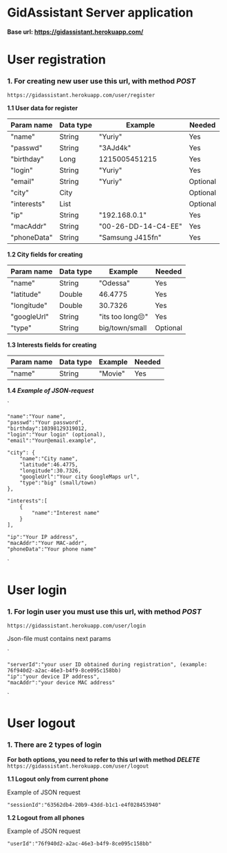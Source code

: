 # GidAssistant Server application
**Base url: https://gidassistant.herokuapp.com/**

# User registration
### 1. For creating new user use this url, with method **_POST_**
` https://gidassistant.herokuapp.com/user/register `
 
 
**1.1 User data for register**
 
|   Param name   |     Data type  |      Example        |  Needed  |
|----------------|----------------|---------------------|----------|
|     "name"     |      String    |       "Yuriy"       |   Yes    |
|    "passwd"    |      String    |      "3AJd4k"       |   Yes    |
|   "birthday"   |       Long     |    1215005451215    |   Yes    |
|     "login"    |      String    |       "Yuriy"       |   Yes    |
|     "email"    |      String    |       "Yuriy"       | Optional |
|     "city"     |       City     |                     | Optional |
|   "interests"  | List<Interest> |                     | Optional |
|      "ip"      |      String    |    "192.168.0.1"    |   Yes    |
|    "macAddr"   |      String    | "00-26-DD-14-C4-EE" |   Yes    |
|   "phoneData"  |      String    |   "Samsung J415fn"  |   Yes    |
 
**1.2 City fields for creating**
 
|   Param name   |     Data type  |      Example        |  Needed  |
|----------------|----------------|---------------------|----------|
|     "name"     |      String    |      "Odessa"       |   Yes    |
|   "latitude"   |      Double    |       46.4775       |   Yes    |
|   "longitude"  |      Double    |       30.7326       |   Yes    |
|   "googleUrl"  |      String    |   "its too long😔" |   Yes    |
|     "type"     |      String    |    big/town/small   | Optional |

**1.3 Interests fields for creating**
 
|   Param name   |     Data type  |      Example        |  Needed  |
|----------------|----------------|---------------------|----------|
|     "name"     |      String    |      "Movie"       |   Yes    |

**1.4 _Example of JSON-request_**

 `
 
    "name":"Your name",
    "passwd":"Your password",
    "birthday":10398129319012,
    "login":"Your login" (optional),
    "email":"Your@email.example",
    
    "city": {
        "name":"City name",
        "latitude":46.4775,
        "longitude":30.7326,
        "googleUrl":"Your city GoogleMaps url",
        "type":"big" (small/town)
    },
    
    "interests":[
        {
            "name":"Interest name"
        }
    ],
    
    "ip":"Your IP address",
    "macAddr":"Your MAC-addr",
    "phoneData":"Your phone name" 
    
`

# User login
### 1. For login user you must use this url, with method **_POST_**
` https://gidassistant.herokuapp.com/user/login `

Json-file must contains next params

`

    "serverId":"your user ID obtained during registration", (example: 76f940d2-a2ac-46e3-b4f9-8ce095c158bb)
    "ip":"your device IP address",
    "macAddr":"your device MAC address"

`

# User logout
### 1. There are 2 types of login
**For both options, you need to refer to this url with method _DELETE_**
` https://gidassistant.herokuapp.com/user/logout `

**1.1 Logout only from current phone**

Example of JSON request

` "sessionId":"63562db4-20b9-43dd-b1c1-e4f028453940" `

**1.2 Logout from all phones**

Example of JSON request

` "userId":"76f940d2-a2ac-46e3-b4f9-8ce095c158bb" `
